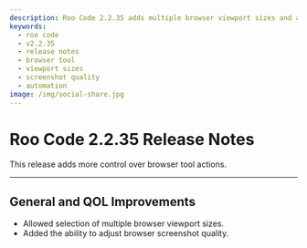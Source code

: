 ```yaml
---
description: Roo Code 2.2.35 adds multiple browser viewport sizes and adjustable screenshot quality for improved browser automation.
keywords:
  - roo code
  - v2.2.35
  - release notes
  - browser tool
  - viewport sizes
  - screenshot quality
  - automation
image: /img/social-share.jpg
---
```


# Roo Code 2.2.35 Release Notes

This release adds more control over browser tool actions.

---

## General and QOL Improvements

*   Allowed selection of multiple browser viewport sizes.
*   Added the ability to adjust browser screenshot quality.